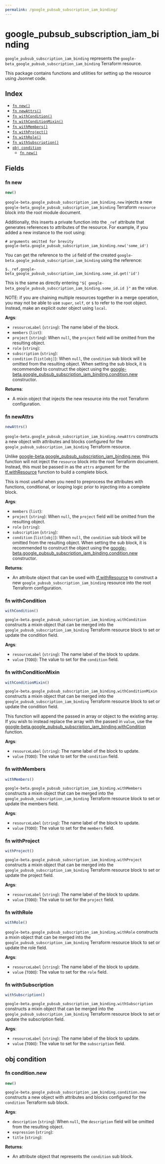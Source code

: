 ```yaml
---
permalink: /google_pubsub_subscription_iam_binding/
---
```


# google_pubsub_subscription_iam_binding

`google_pubsub_subscription_iam_binding` represents the `google-beta_google_pubsub_subscription_iam_binding` Terraform resource.



This package contains functions and utilities for setting up the resource using Jsonnet code.


## Index

* [`fn new()`](#fn-new)
* [`fn newAttrs()`](#fn-newattrs)
* [`fn withCondition()`](#fn-withcondition)
* [`fn withConditionMixin()`](#fn-withconditionmixin)
* [`fn withMembers()`](#fn-withmembers)
* [`fn withProject()`](#fn-withproject)
* [`fn withRole()`](#fn-withrole)
* [`fn withSubscription()`](#fn-withsubscription)
* [`obj condition`](#obj-condition)
  * [`fn new()`](#fn-conditionnew)

## Fields

### fn new

```ts
new()
```


`google-beta.google_pubsub_subscription_iam_binding.new` injects a new `google-beta_google_pubsub_subscription_iam_binding` Terraform `resource`
block into the root module document.

Additionally, this inserts a private function into the `_ref` attribute that generates references to attributes of the
resource. For example, if you added a new instance to the root using:

    # arguments omitted for brevity
    google-beta.google_pubsub_subscription_iam_binding.new('some_id')

You can get the reference to the `id` field of the created `google-beta.google_pubsub_subscription_iam_binding` using the reference:

    $._ref.google-beta_google_pubsub_subscription_iam_binding.some_id.get('id')

This is the same as directly entering `"${ google-beta_google_pubsub_subscription_iam_binding.some_id.id }"` as the value.

NOTE: if you are chaining multiple resources together in a merge operation, you may not be able to use `super`, `self`,
or `$` to refer to the root object. Instead, make an explicit outer object using `local`.

**Args**:
  - `resourceLabel` (`string`): The name label of the block.
  - `members` (`list`): 
  - `project` (`string`):  When `null`, the `project` field will be omitted from the resulting object.
  - `role` (`string`): 
  - `subscription` (`string`): 
  - `condition` (`list[obj]`):  When `null`, the `condition` sub block will be omitted from the resulting object. When setting the sub block, it is recommended to construct the object using the [google-beta.google_pubsub_subscription_iam_binding.condition.new](#fn-googlepubsubsubscriptioniambindingconditionnew) constructor.

**Returns**:
- A mixin object that injects the new resource into the root Terraform configuration.


### fn newAttrs

```ts
newAttrs()
```


`google-beta.google_pubsub_subscription_iam_binding.newAttrs` constructs a new object with attributes and blocks configured for the `google_pubsub_subscription_iam_binding`
Terraform resource.

Unlike [google-beta.google_pubsub_subscription_iam_binding.new](#fn-googlepubsubsubscriptioniambindingnew), this function will not inject the `resource`
block into the root Terraform document. Instead, this must be passed in as the `attrs` argument for the
[tf.withResource](https://github.com/tf-libsonnet/core/tree/main/docs#fn-withresource) function to build a complete block.

This is most useful when you need to preprocess the attributes with functions, conditional, or looping logic prior to
injecting into a complete block.

**Args**:
  - `members` (`list`): 
  - `project` (`string`):  When `null`, the `project` field will be omitted from the resulting object.
  - `role` (`string`): 
  - `subscription` (`string`): 
  - `condition` (`list[obj]`):  When `null`, the `condition` sub block will be omitted from the resulting object. When setting the sub block, it is recommended to construct the object using the [google-beta.google_pubsub_subscription_iam_binding.condition.new](#fn-googlepubsubsubscriptioniambindingconditionnew) constructor.

**Returns**:
  - An attribute object that can be used with [tf.withResource](https://github.com/tf-libsonnet/core/tree/main/docs#fn-withresource) to construct a new `google_pubsub_subscription_iam_binding` resource into the root Terraform configuration.


### fn withCondition

```ts
withCondition()
```

`google-beta.google_pubsub_subscription_iam_binding.withCondition` constructs a mixin object that can be merged into the `google_pubsub_subscription_iam_binding`
Terraform resource block to set or update the condition field.



**Args**:
  - `resourceLabel` (`string`): The name label of the block to update.
  - `value` (`TODO`): The value to set for the `condition` field.


### fn withConditionMixin

```ts
withConditionMixin()
```

`google-beta.google_pubsub_subscription_iam_binding.withConditionMixin` constructs a mixin object that can be merged into the `google_pubsub_subscription_iam_binding`
Terraform resource block to set or update the condition field.

This function will append the passed in array or object to the existing array. If you wish
to instead replace the array with the passed in `value`, use the [google-beta.google_pubsub_subscription_iam_binding.withCondition](TODO)
function.


**Args**:
  - `resourceLabel` (`string`): The name label of the block to update.
  - `value` (`TODO`): The value to set for the `condition` field.


### fn withMembers

```ts
withMembers()
```

`google-beta.google_pubsub_subscription_iam_binding.withMembers` constructs a mixin object that can be merged into the `google_pubsub_subscription_iam_binding`
Terraform resource block to set or update the members field.



**Args**:
  - `resourceLabel` (`string`): The name label of the block to update.
  - `value` (`TODO`): The value to set for the `members` field.


### fn withProject

```ts
withProject()
```

`google-beta.google_pubsub_subscription_iam_binding.withProject` constructs a mixin object that can be merged into the `google_pubsub_subscription_iam_binding`
Terraform resource block to set or update the project field.



**Args**:
  - `resourceLabel` (`string`): The name label of the block to update.
  - `value` (`TODO`): The value to set for the `project` field.


### fn withRole

```ts
withRole()
```

`google-beta.google_pubsub_subscription_iam_binding.withRole` constructs a mixin object that can be merged into the `google_pubsub_subscription_iam_binding`
Terraform resource block to set or update the role field.



**Args**:
  - `resourceLabel` (`string`): The name label of the block to update.
  - `value` (`TODO`): The value to set for the `role` field.


### fn withSubscription

```ts
withSubscription()
```

`google-beta.google_pubsub_subscription_iam_binding.withSubscription` constructs a mixin object that can be merged into the `google_pubsub_subscription_iam_binding`
Terraform resource block to set or update the subscription field.



**Args**:
  - `resourceLabel` (`string`): The name label of the block to update.
  - `value` (`TODO`): The value to set for the `subscription` field.


## obj condition



### fn condition.new

```ts
new()
```


`google-beta.google_pubsub_subscription_iam_binding.condition.new` constructs a new object with attributes and blocks configured for the `condition`
Terraform sub block.



**Args**:
  - `description` (`string`):  When `null`, the `description` field will be omitted from the resulting object.
  - `expression` (`string`): 
  - `title` (`string`): 

**Returns**:
  - An attribute object that represents the `condition` sub block.
